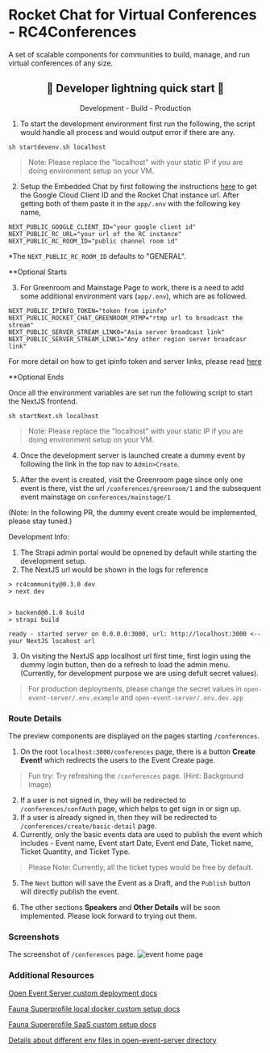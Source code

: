 # Rocket Chat for Virtual Conferences - RC4Conferences
A set of scalable components for communities to build, manage, and run virtual conferences of any size.

<h2 align='center'>🚀 Developer lightning quick start 🚀</h2>
<p align='center'> Development - Build - Production </p>
 

1. To start the development environment first run the following, the script would handle all process and would output error if there are any.
```
sh startdevenv.sh localhost
```
>Note: Please replace the "localhost" with your static IP if you are doing environment setup on your VM.

2. Setup the Embedded Chat by first following the instructions [here](https://github.com/RocketChat/EmbeddedChat#setting-up-authentication) to get the Google Cloud Client ID and the Rocket Chat instance url. After getting both of them paste it in the `app/.env` with the following key name,
```
NEXT_PUBLIC_GOOGLE_CLIENT_ID="your google client id"
NEXT_PUBLIC_RC_URL="your url of the RC instance"
NEXT_PUBLIC_RC_ROOM_ID="public channel room id"
```

*The `NEXT_PUBLIC_RC_ROOM_ID` defaults to "GENERAL".

**Optional Starts

3. For Greenroom and Mainstage Page to work, there is a need to add some additional environment vars (`app/.env`), which are as followed.
```
NEXT_PUBLIC_IPINFO_TOKEN="token from ipinfo"
NEXT_PUBLIC_ROCKET_CHAT_GREENROOM_RTMP="rtmp url to broadcast the stream"
NEXT_PUBLIC_SERVER_STREAM_LINK0="Asia server broadcast link"
NEXT_PUBLIC_SERVER_STREAM_LINK1="Any other region server broadcasr link"
``` 
For more detail on how to get ipinfo token and server links, please read [here](./docs/components/serverStreaming/README.md)

**Optional Ends

Once all the environment variables are set run the following script to start the NextJS frontend.
```
sh startNext.sh localhost
```
>Note: Please replace the "localhost" with your static IP if you are doing environment setup on your VM.

4. Once the development server is launched create a dummy event by following the link in the top nav to `Admin>Create`.

5. After the event is created, visit the Greenroom page since only one event is there, vist the url `/conferences/greenroom/1` and the subsequent event mainstage on `conferences/mainstage/1`

(Note: In the following PR, the dummy event create would be implemented, please stay tuned.)

Development Info:
1. The Strapi admin portal would be opnened by default while starting the development setup.
2. The NextJS url would be shown in the logs for reference
```
> rc4community@0.3.0 dev
> next dev


> backend@0.1.0 build
> strapi build

ready - started server on 0.0.0.0:3000, url: http://localhost:3000 <-- your NextJS locahost url

```
3. On visiting the NextJS app localhost url first time, first login using the dummy login button, then do a refresh to load the admin menu.
(Currently, for development purpose we are using defult secret values).

> For production deployments, please change the secret values in `open-event-server/.env.example` and ``open-event-server/.env.dev.app``

### Route Details

The preview components are displayed on the pages starting `/conferences`.

1. On the root `localhost:3000/conferences` page, there is a button **Create Event!** which redirects the users to the Event Create page.

>Fun try: Try refreshing the `/conferences` page. (Hint: Background image)

2. If a user is not signed in, they will be redirected to `/conferences/confAuth` page, which helps to get sign in or sign up.
3. If a user is already signed in, then they will be redirected to `/conferences/create/basic-detail` page. 
4. Currently, only the basic events data are used to publish the event which includes - Event name, Event start Date, Event end Date, Ticket name, Ticket Quantity, and Ticket Type.

> Please Note: Currently, all the ticket types would be free by default.

5. The `Next` button will save the Event as a Draft, and the `Publish` button will directly publish the event.

6. The other sections **Speakers** and **Other Details** will be soon implemented. Please look forward to trying out them.

### Screenshots
The screenshot of `/conferences` page.
<img src="https://user-images.githubusercontent.com/61188295/175766978-24a765d4-3d53-4eb9-8107-bee0569de380.png" alt="event home page">

### Additional Resources
[Open Event Server custom deployment docs](./open-event-server/README.md)

[Fauna Superprofile local docker custom setup docs](./superprofile/README.md)

[Fauna Superprofile SaaS custom setup docs](./superprofile/cloud/README.md)

[Details about different env files in open-event-server directory](./open-event-server/README.md#details-about-different-env-files)